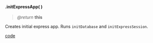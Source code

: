 #### .initExpressApp( )

> _@return_ **this** 

Creates initial  express app.  Runs `initDatabase` and `initExpressSession`.  

<div class="code-header addGitHubLink" data-file="lib/core/initExpressApp.js"> <a href="#" class="loadCode">code</a> </div><pre class=" language-javascript hideCode api"></pre> 
 
